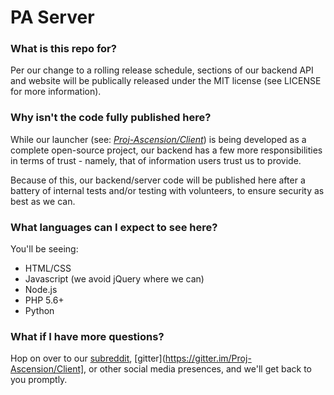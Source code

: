 # PA Server
### What is this repo for?
Per our change to a rolling release schedule, sections of our backend API and website will be publically released under the MIT license (see LICENSE for more information).

### Why isn't the code fully published here?
While our launcher (see: *[Proj-Ascension/Client](https://github.com/Proj-Ascension/Client)*) is being developed as a complete open-source project, our backend has a few more responsibilities in terms of trust - namely, that of information users trust us to provide.

Because of this, our backend/server code will be published here after a battery of internal tests and/or testing with volunteers, to ensure security as best as we can.

### What languages can I expect to see here?
You'll be seeing:
- HTML/CSS
- Javascript (we avoid jQuery where we can)
- Node.js
- PHP 5.6+
- Python

### What if I have more questions?
Hop on over to our [subreddit](https://reddit.com/r/project_ascension), [gitter](https://gitter.im/Proj-Ascension/Client], or other social media presences, and we'll get back to you promptly.
